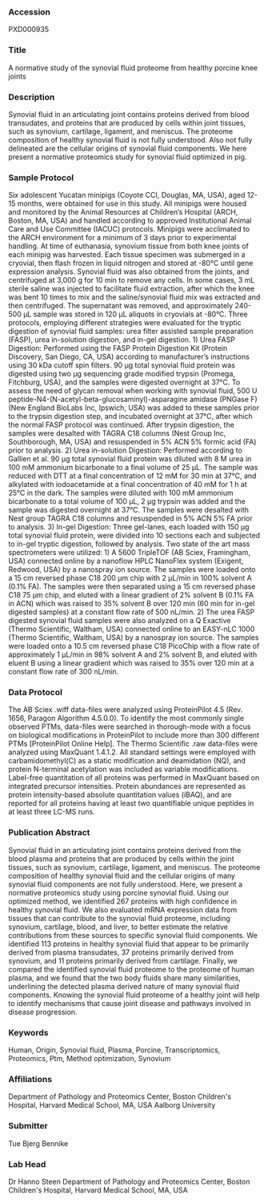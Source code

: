 ### Accession
PXD000935

### Title
A normative study of the synovial fluid proteome from healthy porcine knee joints

### Description
Synovial fluid in an articulating joint contains proteins derived from blood transudates, and proteins that are produced by cells within joint tissues, such as synovium, cartilage, ligament, and meniscus. The proteome composition of healthy synovial fluid is not fully understood. Also not fully delineated are the cellular origins of synovial fluid components. We here present a normative proteomics study for synovial fluid optimized in pig.

### Sample Protocol
Six adolescent Yucatan minipigs (Coyote CCI, Douglas, MA, USA), aged 12-15 months, were obtained for use in this study. All minipigs were housed and monitored by the Animal Resources at Children’s Hospital (ARCH, Boston, MA, USA) and handled according to approved Institutional Animal Care and Use Committee (IACUC) protocols. Minipigs were acclimated to the ARCH environment for a minimum of 3 days prior to experimental handling. At time of euthanasia, synovium tissue from both knee joints of each minipig was harvested. Each tissue specimen was submerged in a cryovial, then flash frozen in liquid nitrogen and stored at -80°C until gene expression analysis. Synovial fluid was also obtained from the joints, and centrifuged at 3,000 g for 10 min to remove any cells. In some cases, 3 mL sterile saline was injected to facilitate fluid extraction, after which the knee was bent 10 times to mix and the saline/synovial fluid mix was extracted and then centrifuged. The supernatant was removed, and approximately 240-500 μL sample was stored in 120 μL aliquots in cryovials at -80°C. Three protocols, employing different strategies were evaluated for the tryptic digestion of synovial fluid samples: urea filter assisted sample preparation (FASP), urea in-solution digestion, and in-gel digestion. 1) Urea FASP Digestion: Performed using the FASP Protein Digestion Kit (Protein Discovery, San Diego, CA, USA) according to manufacturer’s instructions using 30 kDa cutoff spin filters. 90 µg total synovial fluid protein was digested using two µg sequencing grade modified trypsin (Promega, Fitchburg, USA), and the samples were digested overnight at 37°C. To assess the need of glycan removal when working with synovial fluid, 500 U peptide-N4-(N-acetyl-beta-glucosaminyl)-asparagine amidase (PNGase F) (New England BioLabs Inc, Ipswich, USA) was added to these samples prior to the trypsin digestion step, and incubated overnight at 37°C, after which the normal FASP protocol was continued. After trypsin digestion, the samples were desalted with TAGRA C18 columns (Nest Group Inc, Southborough, MA, USA) and resuspended in 5% ACN 5% formic acid (FA) prior to analysis. 2) Urea in-solution Digestion: Performed according to Gallien et al. 90 µg total synovial fluid protein was diluted with 8 M urea in 100 mM ammonium bicarbonate to a final volume of 25 µL. The sample was reduced with DTT at a final concentration of 12 mM for 30 min at 37°C, and alkylated with iodoacetamide at a final concentration of 40 mM for 1 h at 25°C in the dark. The samples were diluted with 100 mM ammonium bicarbonate to a total volume of 100 µL, 2 µg trypsin was added and the sample was digested overnight at 37°C. The samples were desalted with Nest group TAGRA C18 columns and resuspended in 5% ACN 5% FA prior to analysis. 3) In-gel Digestion: Three gel-lanes, each loaded with 150 µg total synovial fluid protein, were divided into 10 sections each and subjected to in-gel tryptic digestion, followed by analysis. Two state of the art mass spectrometers were utilized: 1) A 5600 TripleTOF (AB Sciex, Framingham, USA) connected online by a nanoflow HPLC NanoFlex system (Exigent, Redwood, USA) by a nanospray ion source. The samples were loaded onto a 15 cm reversed phase C18 200 µm chip with 2 µL/min in 100% solvent A (0.1% FA). The samples were then separated using a 15 cm reversed phase C18 75 µm chip, and eluted with a linear gradient of 2% solvent B (0.1% FA in ACN) which was raised to 35% solvent B over 120 min (60 min for in-gel digested samples) at a constant flow rate of 500 nL/min. 2) The urea FASP digested synovial fluid samples were also analyzed on a Q Exactive (Thermo Scientific, Waltham, USA) connected online to an EASY-nLC 1000 (Thermo Scientific, Waltham, USA) by a nanospray ion source. The samples were loaded onto a 10.5 cm reversed phase C18 PicoChip with a flow rate of approximately 1 µL/min in 98% solvent A and 2% solvent B, and eluted with eluent B using a linear gradient which was raised to 35% over 120 min at a constant flow rate of 300 nL/min.

### Data Protocol
The AB Sciex .wiff data-files were analyzed using ProteinPilot 4.5 (Rev. 1656, Paragon Algorithm 4.5.0.0). To identify the most commonly single observed PTMs, data-files were searched in thorough-mode with a focus on biological modifications in ProteinPilot to include more than 300 different PTMs [ProteinPilot Online Help]. The Thermo Scientific .raw data-files were analyzed using MaxQuant 1.4.1.2. All standard settings were employed with carbamidomethyl(C) as a static modification and deamidation (NQ), and protein N-terminal acetylation was included as variable modifications. Label-free quantitation of all proteins was performed in MaxQuant based on integrated precursor intensities. Protein abundances are represented as protein intensity-based absolute quantitation values (iBAQ), and are reported for all proteins having at least two quantifiable unique peptides in at least three LC-MS runs.

### Publication Abstract
Synovial fluid in an articulating joint contains proteins derived from the blood plasma and proteins that are produced by cells within the joint tissues, such as synovium, cartilage, ligament, and meniscus. The proteome composition of healthy synovial fluid and the cellular origins of many synovial fluid components are not fully understood. Here, we present a normative proteomics study using porcine synovial fluid. Using our optimized method, we identified 267 proteins with high confidence in healthy synovial fluid. We also evaluated mRNA expression data from tissues that can contribute to the synovial fluid proteome, including synovium, cartilage, blood, and liver, to better estimate the relative contributions from these sources to specific synovial fluid components. We identified 113 proteins in healthy synovial fluid that appear to be primarily derived from plasma transudates, 37 proteins primarily derived from synovium, and 11 proteins primarily derived from cartilage. Finally, we compared the identified synovial fluid proteome to the proteome of human plasma, and we found that the two body fluids share many similarities, underlining the detected plasma derived nature of many synovial fluid components. Knowing the synovial fluid proteome of a healthy joint will help to identify mechanisms that cause joint disease and pathways involved in disease progression.

### Keywords
Human, Origin, Synovial fluid, Plasma, Porcine, Transcriptomics, Proteomics, Ptm, Method optimization, Synovium

### Affiliations
Department of Pathology and Proteomics Center, Boston Children's Hospital, Harvard Medical School, MA, USA
Aalborg University

### Submitter
Tue Bjerg Bennike

### Lab Head
Dr Hanno Steen
Department of Pathology and Proteomics Center, Boston Children's Hospital, Harvard Medical School, MA, USA


